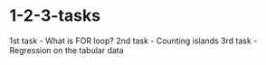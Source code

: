 # 1-2-3-tasks
1st task - What is FOR loop?
2nd task - Counting islands
3rd task - Regression on the tabular data
